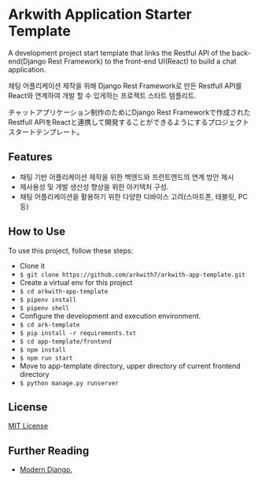 # Arkwith Application Starter Template

A development project start template that links the Restful API of the back-end(Django Rest Framework) to the front-end UI(React) to build a chat application.

채팅 어플리케이션 제작을 위해 Django Rest Framework로 만든 Restfull API를 React와 연계하여 개발 할 수 있게하는 프로젝트 스타트 템플리트.

チャットアプリケーション制作のためにDjango Rest Frameworkで作成されたRestfull APIをReactと連携して開発することができるようにするプロジェクトスタートテンプレート。

## Features

- 채팅 기반 어플리케이션 제작을 위한 백엔드와 프런트엔드의 연계 방안 제시
- 제사용성 및 개발 생산성 향상을 위한 아키텍처 구성.
- 채팅 어플리케이션을 활용하기 위한 다양한 디바이스 고려(스마트폰, 테블릿, PC등)

## How to Use

To use this project, follow these steps:

- Clone it
- `$ git clone https://github.com/arkwith7/arkwith-app-template.git`
- Create a virtual env for this project
- `$ cd arkwith-app-template`
- `$ pipenv install`
- `$ pipenv shell`
- Configure the development and execution environment.
- `$ cd ark-template`
- `$ pip install -r requirements.txt`
- `$ cd app-template/frontend`
- `$ npm install`
- `$ npm run start`
- Move to app-template directory, upper directory of current frontend directory
- `$ python manage.py runserver`


## License

[MIT License][MIT]

[MIT]: ./LICENSE "Mit License"

## Further Reading

- [Modern Django.](http://v1k45.com/blog/modern-django-part-1-setting-up-django-and-react/)

